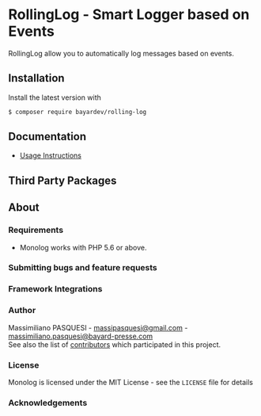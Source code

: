 # RollingLog - Smart Logger based on Events

RollingLog allow you to automatically log messages based on events.


## Installation

Install the latest version with

```bash
$ composer require bayardev/rolling-log
```

## Documentation

- [Usage Instructions](doc/01-usage.md)

## Third Party Packages

## About

### Requirements

- Monolog works with PHP 5.6 or above.

### Submitting bugs and feature requests

### Framework Integrations

### Author

Massimiliano PASQUESI - <massipasquesi@gmail.com> - <massimiliano.pasquesi@bayard-presse.com> <br />
See also the list of [contributors](https://github.com/bayardev/rolling-log/graphs/contributors) which participated in this project.

### License

Monolog is licensed under the MIT License - see the `LICENSE` file for details

### Acknowledgements

